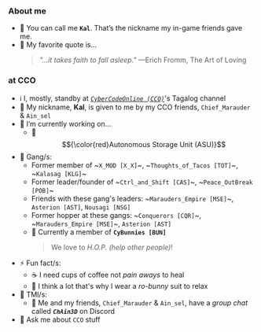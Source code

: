 <!-- **k4lm3d/k4lm3d** is a ✨ _special_ ✨ repository because its `README.md` (this file) appears on your GitHub profile. -->
### About me

- 👤 You can call me **`Kal`**. That’s the nickname my in-game friends gave me.
- 📖 My favorite quote is...
    > *"...it takes faith to fall asleep."* &mdash;Erich Fromm, The Art of Loving

### at CCO
- ℹ I, mostly, standby at [*`CyberCodeOnline (CCO)`*](https://cybercodeonline.com)'s Tagalog channel
- 👤 My nickname, **Kal**, is given to me by my CCO friends, `Chief_Marauder` & `Ain_sel`
- 🔭 I’m currently working on...
  + 🔴 $${\color{red}Autonomous Storage Unit (ASU)}$$
- 🤝 Gang/s:
  + Former member of ~`X_MOD [X_X]`~, ~`Thoughts_of_Tacos [TOT]`~, ~`Kalasag [KLG]`~
  + Former leader/founder of ~`Ctrl_and_Shift [CAS]`~, ~`Peace_OutBreak [POB]`~
  + Friends with these gang's leaders: ~`Marauders_Empire [MSE]`~, `Asterion [AST]`, `Nousagi [NSG]`
  + Former hopper at these gangs: ~`Conquerors [CQR]`~, ~`Marauders_Empire [MSE]`~, `Asterion [AST]`
  + 🐰 Currently a member of **`CyBunnies [BUN]`**
    > We love to *H.O.P. (help other people)*!
- ⚡ Fun fact/s: 
  + ☕ I need cups of coffee not *pain aways* to heal
  + 💭 I think a lot that's why I wear a *ro-bunny* suit to relax
- 🤫 TMI/s:
  + 👀 Me and my friends, `Chief_Marauder` & `Ain_sel`, have a *group chat* called ***`ChAin3D`*** on Discord
- 💬 Ask me about `CCO` stuff

<!--
- 📫 How to reach me:
- 🌱 I’m currently learning ...
- 👯 I’m looking to collaborate on ...
- 🤔 I’m looking for help with ...
- 😄 Pronouns: ...
-->
